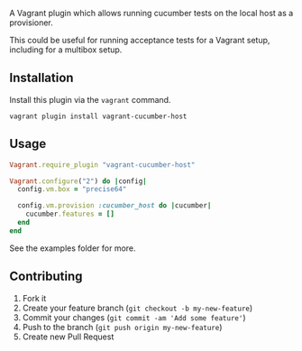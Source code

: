 A Vagrant plugin which allows running cucumber tests on the
local host as a provisioner. 

This could be useful for running acceptance tests for a Vagrant setup,
including for a multibox setup.

## Installation

Install this plugin via the `vagrant` command.

    vagrant plugin install vagrant-cucumber-host

## Usage

```ruby
Vagrant.require_plugin "vagrant-cucumber-host"

Vagrant.configure("2") do |config|
  config.vm.box = "precise64"

  config.vm.provision :cucumber_host do |cucumber|
    cucumber.features = []
  end
end
```

See the examples folder for more.

## Contributing

1. Fork it
2. Create your feature branch (`git checkout -b my-new-feature`)
3. Commit your changes (`git commit -am 'Add some feature'`)
4. Push to the branch (`git push origin my-new-feature`)
5. Create new Pull Request
